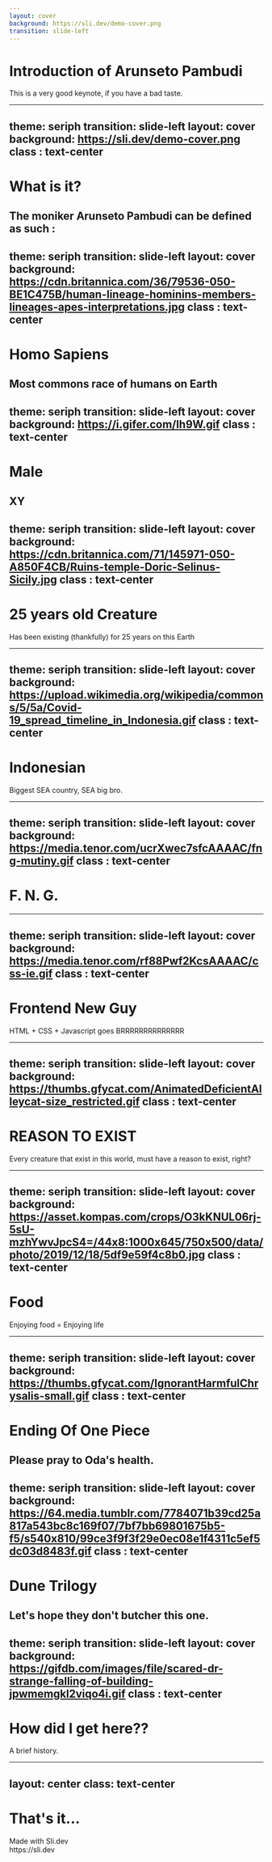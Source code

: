 ```yaml
---
layout: cover
background: https://sli.dev/demo-cover.png
transition: slide-left
---
```


# Introduction of Arunseto Pambudi

This is a very good keynote, if you have a bad taste.

---
theme: seriph
transition: slide-left
layout: cover
background: https://sli.dev/demo-cover.png
class : text-center
---

# What is it?

The moniker Arunseto Pambudi can be defined as such :
---
theme: seriph
transition: slide-left
layout: cover
background: https://cdn.britannica.com/36/79536-050-BE1C475B/human-lineage-hominins-members-lineages-apes-interpretations.jpg
class : text-center
---
# Homo Sapiens

Most commons race of humans on Earth
---
theme: seriph
transition: slide-left
layout: cover
background: https://i.gifer.com/Ih9W.gif
class : text-center
---
# Male

XY
---
theme: seriph
transition: slide-left
layout: cover
background: https://cdn.britannica.com/71/145971-050-A850F4CB/Ruins-temple-Doric-Selinus-Sicily.jpg
class : text-center
---

# 25 years old Creature

Has been existing (thankfully) for 25 years on this Earth

---
theme: seriph
transition: slide-left
layout: cover
background: https://upload.wikimedia.org/wikipedia/commons/5/5a/Covid-19_spread_timeline_in_Indonesia.gif
class : text-center
---

# Indonesian

Biggest SEA country, SEA big bro.

---
theme: seriph
transition: slide-left
layout: cover
background: https://media.tenor.com/ucrXwec7sfcAAAAC/fng-mutiny.gif
class : text-center
---

# F. N. G.

---
theme: seriph
transition: slide-left
layout: cover
background: https://media.tenor.com/rf88Pwf2KcsAAAAC/css-ie.gif
class : text-center
---

# Frontend New Guy

HTML + CSS + Javascript goes BRRRRRRRRRRRRRR

---
theme: seriph
transition: slide-left
layout: cover
background: https://thumbs.gfycat.com/AnimatedDeficientAlleycat-size_restricted.gif
class : text-center
---

# REASON TO EXIST

Every creature that exist in this world, must have a reason to exist, right?

---
theme: seriph
transition: slide-left
layout: cover
background: https://asset.kompas.com/crops/O3kKNUL06rj-5sU-mzhYwvJpcS4=/44x8:1000x645/750x500/data/photo/2019/12/18/5df9e59f4c8b0.jpg
class : text-center
---

# Food

Enjoying food = Enjoying life

---
theme: seriph
transition: slide-left
layout: cover
background: https://thumbs.gfycat.com/IgnorantHarmfulChrysalis-small.gif
class : text-center
---

# Ending Of One Piece

Please pray to Oda's health.
---
theme: seriph
transition: slide-left
layout: cover
background: https://64.media.tumblr.com/7784071b39cd25a817a543bc8c169f07/7bf7bb69801675b5-f5/s540x810/99ce3f9f3f29e0ec08e1f4311c5ef5dc03d8483f.gif
class : text-center
---

# Dune Trilogy

Let's hope they don't butcher this one.
---
theme: seriph
transition: slide-left
layout: cover
background: https://gifdb.com/images/file/scared-dr-strange-falling-of-building-jpwmemgkl2viqo4i.gif
class : text-center
---

# How did I get here??

A brief history.

---
layout: center
class: text-center
---

# That's it...

<div>Made with Sli.dev</div>
<a>https://sli.dev</a>
